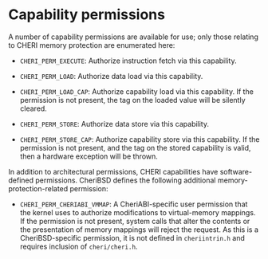 # Capability permissions

<!--
\label{sec:capability_permissions}
-->

A number of capability permissions are available for use; only those relating
to CHERI memory protection are enumerated here:

* `CHERI_PERM_EXECUTE`: Authorize instruction fetch via this
   capability.

* `CHERI_PERM_LOAD`: Authorize data load via this capability.

* `CHERI_PERM_LOAD_CAP`: Authorize capability load via this capability.
  If the permission is not present, the tag on the loaded value
  will be silently cleared.

* `CHERI_PERM_STORE`: Authorize data store via this capability.

* `CHERI_PERM_STORE_CAP`: Authorize capability store via this capability.
  If the permission is not present, and the tag on the stored capability is
  valid, then a hardware exception will be thrown.

In addition to architectural permissions, CHERI capabilities have
software-defined permissions.
CheriBSD defines the following additional memory-protection-related
permission:

* `CHERI_PERM_CHERIABI_VMMAP`: A CheriABI-specific user
  permission that the kernel uses to authorize modifications to
  virtual-memory mappings.
  If the permission is not present, system calls that alter the contents
  or the presentation of memory mappings will reject the request.
  As this is a CheriBSD-specific permission, it is not defined in
  `cheriintrin.h` and requires inclusion of `cheri/cheri.h`.
